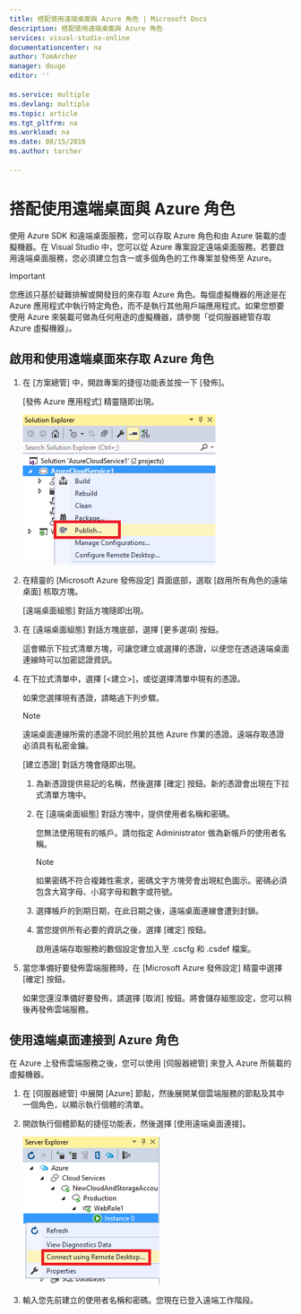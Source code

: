 ```yaml
---
title: 搭配使用遠端桌面與 Azure 角色 | Microsoft Docs
description: 搭配使用遠端桌面與 Azure 角色
services: visual-studio-online
documentationcenter: na
author: TomArcher
manager: douge
editor: ''

ms.service: multiple
ms.devlang: multiple
ms.topic: article
ms.tgt_pltfrm: na
ms.workload: na
ms.date: 08/15/2016
ms.author: tarcher

---
```

# 搭配使用遠端桌面與 Azure 角色
使用 Azure SDK 和遠端桌面服務，您可以存取 Azure 角色和由 Azure 裝載的虛擬機器。在 Visual Studio 中，您可以從 Azure 專案設定遠端桌面服務。若要啟用遠端桌面服務，您必須建立包含一或多個角色的工作專案並發佈至 Azure。

> [!IMPORTANT]
> 您應該只基於疑難排解或開發目的來存取 Azure 角色。每個虛擬機器的用途是在 Azure 應用程式中執行特定角色，而不是執行其他用戶端應用程式。如果您想要使用 Azure 來裝載可做為任何用途的虛擬機器，請參閱「從伺服器總管存取 Azure 虛擬機器」。
> 
> 

## 啟用和使用遠端桌面來存取 Azure 角色
1. 在 [方案總管] 中，開啟專案的捷徑功能表並按一下 [發佈]。
   
    [發佈 Azure 應用程式] 精靈隨即出現。
   
    ![雲端服務專案的發佈命令](./media/vs-azure-tools-remote-desktop-roles/IC799161.png)
2. 在精靈的 [Microsoft Azure 發佈設定] 頁面底部，選取 [啟用所有角色的遠端桌面] 核取方塊。
   
    [遠端桌面組態] 對話方塊隨即出現。
3. 在 [遠端桌面組態] 對話方塊底部，選擇 [更多選項] 按鈕。
   
    這會顯示下拉式清單方塊，可讓您建立或選擇的憑證，以便您在透過遠端桌面連線時可以加密認證資訊。
4. 在下拉式清單中，選擇 [&lt;建立>]，或從選擇清單中現有的憑證。
   
    如果您選擇現有憑證，請略過下列步驟。
   
   > [!NOTE]
   > 遠端桌面連線所需的憑證不同於用於其他 Azure 作業的憑證。遠端存取憑證必須具有私密金鑰。
   > 
   > 
   
    [建立憑證] 對話方塊會隨即出現。
   
   1. 為新憑證提供易記的名稱，然後選擇 [確定] 按鈕。新的憑證會出現在下拉式清單方塊中。
   2. 在 [遠端桌面組態] 對話方塊中，提供使用者名稱和密碼。
      
       您無法使用現有的帳戶。請勿指定 Administrator 做為新帳戶的使用者名稱。
      
      > [!NOTE]
      > 如果密碼不符合複雜性需求，密碼文字方塊旁會出現紅色圖示。密碼必須包含大寫字母、小寫字母和數字或符號。
      > 
      > 
   3. 選擇帳戶的到期日期，在此日期之後，遠端桌面連線會遭到封鎖。
   4. 當您提供所有必要的資訊之後，選擇 [確定] 按鈕。
      
       啟用遠端存取服務的數個設定會加入至 .cscfg 和 .csdef 檔案。
5. 當您準備好要發佈雲端服務時，在 [Microsoft Azure 發佈設定] 精靈中選擇 [確定] 按鈕。
   
    如果您還沒準備好要發佈，請選擇 [取消] 按鈕。將會儲存組態設定，您可以稍後再發佈雲端服務。

## 使用遠端桌面連接到 Azure 角色
在 Azure 上發佈雲端服務之後，您可以使用 [伺服器總管] 來登入 Azure 所裝載的虛擬機器。

1. 在 [伺服器總管] 中展開 [Azure] 節點，然後展開某個雲端服務的節點及其中一個角色，以顯示執行個體的清單。
2. 開啟執行個體節點的捷徑功能表，然後選擇 [使用遠端桌面連接]。
   
    ![透過遠端桌面連接](./media/vs-azure-tools-remote-desktop-roles/IC799162.png)
3. 輸入您先前建立的使用者名稱和密碼。您現在已登入遠端工作階段。

<!---HONumber=AcomDC_0817_2016-->